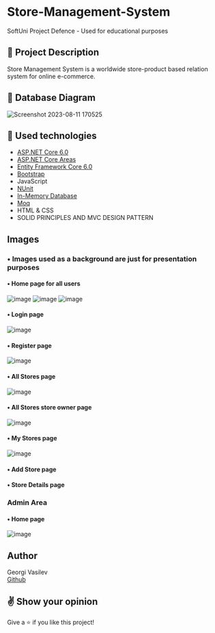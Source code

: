 # Store-Management-System
SoftUni Project Defence - Used for educational purposes


## :pencil: Project Description
Store Management System is a worldwide store-product based relation system for online e-commerce.


## :floppy_disk: Database Diagram

![Screenshot 2023-08-11 170525](https://github.com/GeorgiVasilevv/Store-Management-System/assets/114688961/9404add7-9e25-4b16-9632-b2e12fc0eca9)








## :hammer: Used technologies
* [ASP.NET Core 6.0](https://dotnet.microsoft.com/en-us/download/dotnet/6.0)
* [ASP.NET Core Areas](https://learn.microsoft.com/en-us/aspnet/core/mvc/controllers/areas?view=aspnetcore-6.0)
* [Entity Framework Core 6.0](https://learn.microsoft.com/en-us/ef/core/)
* [Bootstrap](https://github.com/twbs/bootstrap)
* JavaScript
* [NUnit](https://github.com/nunit/nunit)
* [In-Memory Database](https://learn.microsoft.com/en-us/sql/relational-databases/in-memory-database?view=sql-server-ver16)
* [Moq](https://github.com/moq/moq4)
* HTML & CSS
* SOLID  PRINCIPLES AND MVC DESIGN PATTERN

## Images

### • Images used as a background are just for presentation purposes

#### • Home page for all users
![image](https://github.com/GeorgiVasilevv/Store-Management-System/assets/114688961/f7d8c6b9-21db-4290-989f-105c61533e8a)
![image](https://github.com/GeorgiVasilevv/Store-Management-System/assets/114688961/654e632c-623c-4274-88c0-1b1decf3f294)
![image](https://github.com/GeorgiVasilevv/Store-Management-System/assets/114688961/b4c0f85c-12fa-41b8-95a3-3d1bcf4b905d)

#### • Login page
![image](https://github.com/GeorgiVasilevv/Store-Management-System/assets/114688961/80176152-ac1d-4a2b-9d16-dea1156c0b92)

#### • Register page
![image](https://github.com/GeorgiVasilevv/Store-Management-System/assets/114688961/3674a307-0323-4c09-8c9b-3f00f71cb2c3)

#### • All Stores page
![image](https://github.com/GeorgiVasilevv/Store-Management-System/assets/114688961/933dc6cd-ec44-4716-b5d8-ccf83b27cf0d)

#### • All Stores store owner page
![image](https://github.com/GeorgiVasilevv/Store-Management-System/assets/114688961/ac4bcd94-0fb7-4347-8d59-bb81b33d9c14)

#### • My Stores page
![image](https://github.com/GeorgiVasilevv/Store-Management-System/assets/114688961/c1e26866-ebcc-40ad-9081-6cddf6614d7d)

#### • Add Store page
#### • Store Details page

### Admin Area

#### • Home page 
![image](https://github.com/GeorgiVasilevv/Store-Management-System/assets/114688961/41b23c6a-311e-4080-8f90-9a11a7fd7e60)

## Author
Georgi Vasilev
<br />
[Github](https://github.com/GeorgiVasilevv)


## :v: Show your opinion
Give a :star: if you like this project!
